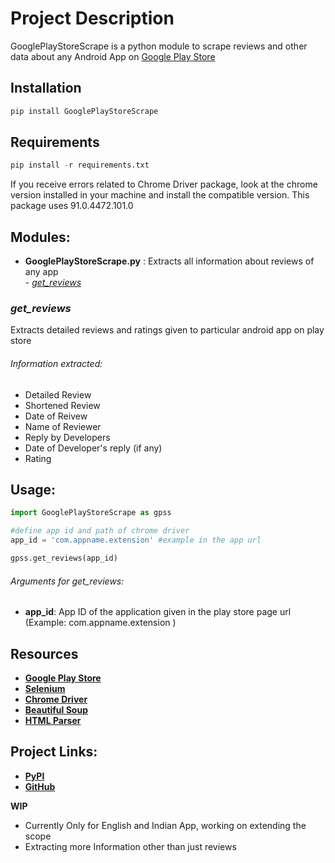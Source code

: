 # Project Description

GooglePlayStoreScrape is a python module to scrape reviews and other data about any Android App on [Google Play Store](https://play.google.com/store/apps/)

## Installation

```python
pip install GooglePlayStoreScrape
```

## Requirements
```python
pip install -r requirements.txt
```

If you receive errors related to Chrome Driver package, look at the chrome version installed in your machine and install the compatible version. This package uses 91.0.4472.101.0 


## Modules:
- __GooglePlayStoreScrape.py__ : Extracts all information about reviews of any app
    <br /> - _[get_reviews](#get_reviews)_
 
### *get_reviews*
Extracts detailed reviews and ratings given to particular android app on play store

###### Information extracted:
- Detailed Review
- Shortened Review
- Date of Reivew
- Name of Reviewer
- Reply by Developers
- Date of Developer's reply (if any) 
- Rating

## Usage:

```python
import GooglePlayStoreScrape as gpss

#define app id and path of chrome driver
app_id = 'com.appname.extension' #example in the app url

gpss.get_reviews(app_id)
```

###### Arguments for get_reviews:
- **app_id**: App ID of the application given in the play store page url (Example: com.appname.extension )

## Resources
 
- **[Google Play Store](https://play.google.com/store/apps/)**
- **[Selenium](https://www.selenium.dev/)**
- **[Chrome Driver](https://chromedriver.chromium.org/)**
- **[Beautiful Soup](https://www.crummy.com/software/BeautifulSoup/bs4/doc/)**
- **[HTML Parser](https://docs.python.org/3/library/html.parser.html)**
    
## Project Links:
- **[PyPI](https://pypi.org/project/GooglePlayStoreScrape)**
- **[GitHub](https://github.com/apurvasijaria/GooglePlayStoreScrape/)**


**WIP**

- Currently Only for English and Indian App, working on extending the scope
- Extracting more Information other than just reviews
